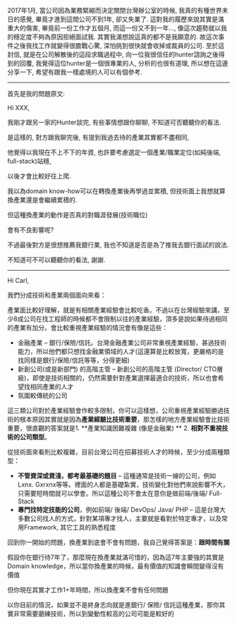 2017年1月, 當公司因為業務緊縮而決定關閉台灣辦公室的時候, 我真的有種世界末日的感覺, 畢竟才進到這間公司不到1年, 卻又失業了. 這對我的履歷來說其實是滿重大的傷害, 畢竟前一份工作才五個月, 而這一份又不到一年..., 像這次趨勢就以我的穩定度不夠為原因拒絕面試我. 其實我滿想說這真的都不是我願意的. 故這次事件之後我找工作就變得很膽戰心驚, 深怕挑到很快就會收掉或裁員的公司. 至於這封信, 就是在公司解散後的這段求職過程中, 向一位我很信任的hunter諮詢之後得到的回覆, 我覺得這位hunter是一個很專業的人, 分析的也很有道理, 所以想在這邊分享一下, 希望有跟我一樣處境的人可以有個參考.

---

首先是我的問題原文:

Hi XXX,

我剛才跟另一家的Hunter談完, 有些事情想跟你聊聊, 不知道可否聽聽你的看法.

是這樣的, 對方跟我聊完後, 有提到我過去待的產業其實都不盡相同,

他覺得以我現在不上不下的年資, 也許要考慮選定一個產業/職業定位\(如純後端, full-stack\)站穩,

以後才會比較好往上爬.

我以為domain know-how可以在轉換產業後再學過並累積, 但技術面上我想就算換產業還是會繼續累積的.

但這種換產業的動作是否真的對職涯發展\(技術職位\)

會有不良影響呢?

不過最後對方是很想推薦我銀行業, 我也不知道是否是為了推我去銀行面試的說法.

不知道可不可以聽聽你的看法, 謝謝.

---

Hi Carl,

我們分成技術和產業兩個面向來看：

產業面比較好理解，就是有相關產業經驗會比較吃香。不過以在台灣經驗來講，至少8成公司在找工程師的時候都不會限制以往的產業經驗，頂多是說如果待過相同的產業有加分。會比較重視產業經驗的情況會有像是這些：

* 金融產業 – 銀行/保險/信託。台灣金融產業公司非常重視產業經驗，甚過技術能力，所以他們都只想找金融業領域的人才\(這還算是比較放寬，更嚴格的是找同樣是銀行/保險/信託等等，分得更細\)
* 新創公司\(或是新部門\) 的高階主管 – 新創公司的高階主管 \(Director/ CTO層級\)，即使是技術相關的，仍然需要針對產業選擇最適合的技術，所以也會希望找相同產業的人才
* 氛圍較傳統的公司

這三類公司對於產業經驗會作較多限制，你可以這樣想，公司重視產業經驗勝過技術的根本原因其實就是因為**產業經驗比技術重要**，那怎樣的地方產業經驗會比技術重要，很直觀的答案就是1. **產業知識困難複雜 \(像是金融業\) ** 2. **相對不重視技術的公司類型**。

從技術面來看則比較複雜，目前台灣公司在招募技術人才的時候，至少分成兩種類型：

* **不管資深或資淺，都考最基礎的題目** – 這種通常是技術一線的公司，例如Lxnx. Gxrxnx等等。裡面的人都是基礎紮實，技術變化對他們來說影響不大，只需要短時間就可以學會。所以這種公司不會太在意你是做前端/後端/ Full-Stack
* **專門找特定技能的公司**，例如前端/ 後端/ DevOps/ Java/ PHP – 這是台灣大多數公司找人的方式，針對某項專才找人，主要就是看對於特定專才，以及常用Framework, 其它工具的熟悉程度

回到你一開始的問題，換產業到底會不會有問題，我自己覺得答案是：**跟時間有關**

假設你在銀行待7年了，那麼現在換產業就滿可惜的，因為這7年主要強的其實是Domain knowledge，所以當你換產業的時候，最有價值的知識會瞬間變得沒有價值

但你現在其實才工作1+年時間，所以換產業不會有任何問題

以你目前的情況，如果並不是終身志向就是進銀行/ 保險/ 信託這種產業，那你其實非常需要磨練技術，所以到變動性較高的公司可能是較好的

